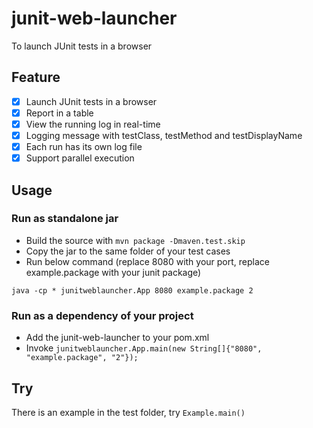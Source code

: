 # junit-web-launcher
To launch JUnit tests in a browser

## Feature
- [x] Launch JUnit tests in a browser
- [x] Report in a table
- [x] View the running log in real-time
- [x] Logging message with testClass, testMethod and testDisplayName
- [x] Each run has its own log file
- [x] Support parallel execution

## Usage
### Run as standalone jar
- Build the source with ```mvn package -Dmaven.test.skip```
- Copy the jar to the same folder of your test cases
- Run below command (replace 8080 with your port, replace example.package with your junit package)
```shell
java -cp * junitweblauncher.App 8080 example.package 2
```
### Run as a dependency of your project
- Add the junit-web-launcher to your pom.xml
- Invoke ```junitweblauncher.App.main(new String[]{"8080", "example.package", "2"});```

## Try
There is an example in the test folder, try ```Example.main()```